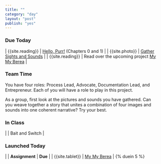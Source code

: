 ```yaml
---
title: ""
category: "day"
layout: "post"
publish: "yes"
---
```


### Due Today

| {{site.reading}} | [Hello, Purr!]({{site.base}}/todo/a3/) (Chapters 0 and 1) |
| {{site.photo}} | [Gather Sights and Sounds]({{site.base}}/todo/a4/) |
| {{site.reading}} | Read over the upcoming project [My My Berea]({{site.base}}/todo/a5/) |

### Team Time

You have four roles: Process Lead, Advocate, Documentation Lead, and Entrepreneur. Each of you will have a role to play in this project.

As a group, first look at the pictures and sounds you have gathered. Can you weave together a story that unites a combination of four images and sounds into one coherent narrative? Try your best.

### In Class

| | Bait and Switch | 

### Launched Today

| | **Assignment** | **Due** |
| {{site.tablet}} | [My My Berea]({{site.base}}/todo/a5/) | {% duein 5 %}